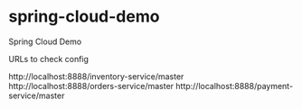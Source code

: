 # spring-cloud-demo
Spring Cloud Demo

URLs to check config

http://localhost:8888/inventory-service/master
http://localhost:8888/orders-service/master
http://localhost:8888/payment-service/master